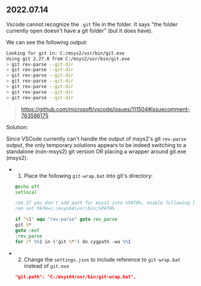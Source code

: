 2022.07.14
---

Vscode cannot recognize the `.git` file in the folder. It says "the folder currently open doesn't have a git folder" (but it does have).

We can see the following output:

```bash
Looking for git in: C:/msys2/usr/bin/git.exe
Using git 2.27.0 from C:/msys2/usr/bin/git.exe
> git rev-parse --git-dir
> git rev-parse --git-dir
> git rev-parse --git-dir
> git rev-parse --git-dir
> git rev-parse --git-dir
> git rev-parse --git-dir
> git rev-parse --git-dir
```

> https://github.com/microsoft/vscode/issues/111504#issuecomment-763586175

Solution:

Since VSCode currently can't handle the output of msys2's git `rev-parse` output, the only temporary solutions appears to be indeed switching to a standalone (non-msys2) git version OR placing a wrapper around git.exe (msys2).

- 1. Place the following `git-wrap.bat` into git's directory:
  ```bat
  @echo off
  setlocal
  
  rem If you don't add path for msys2 into %PATH%, enable following line.
  rem set PATH=c:\msys64\usr\bin;%PATH%
  
  if "%1" equ "rev-parse" goto rev_parse
  git %*
  goto :eof
  :rev_parse
  for /f %%1 in ('git %*') do cygpath -wa %%1
  ```
- 2. Change the `settings.json` to include reference to `git-wrap.bat` instead of `git.exe`
  ```json
  "git.path": "C:/msys64/usr/bin/git-wrap.bat",
  ```